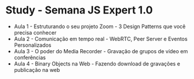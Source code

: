 # Study - Semana JS Expert 1.0

- Aula 1 - Estruturando o seu projeto Zoom - 3 Design Patterns que você precisa conhecer
- Aula 2 - Comunicação em tempo real - WebRTC, Peer Server e Eventos Personalizados
- Aula 3 - O poder do Media Recorder - Gravação de grupos de vídeo em conferências
- Aula 4 - Binary Objects na Web - Fazendo download de gravações e publicação na web
